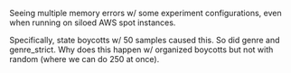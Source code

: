 Seeing multiple memory errors w/ some experiment configurations, even when running on siloed AWS spot instances.

Specifically, state boycotts w/ 50 samples caused this.
So did genre and genre_strict.
Why does this happen w/ organized boycotts but not with random (where we can do 250 at once).